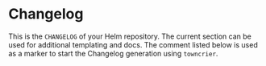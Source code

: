 # Changelog

This is the `CHANGELOG` of your Helm repository. The current
section can be used for additional templating and docs. The comment
listed below is used as a marker to start the Changelog generation
using `towncrier`.

<!-- towncrier release notes start -->

